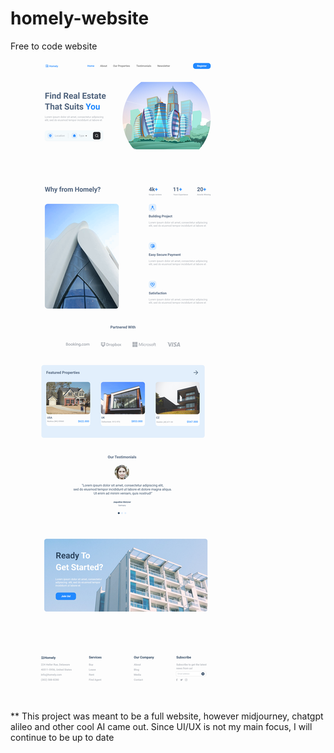 # homely-website
Free to code website

![homely](https://github.com/kmr640/homely-website/blob/main/_homely/example/_Homely%20website.png)
























**
This project was meant to be a full website, however midjourney, chatgpt alileo and other cool AI came out. Since UI/UX is not my main focus, I will continue to be up to date
